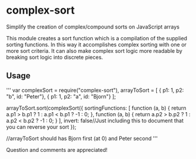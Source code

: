 complex-sort
============

Simplify the creation of complex/compound sorts on JavaScript arrays

This module creates a sort function which is a compilation of the supplied sorting functions. In this way it
accomplishes complex sorting with one or more sort criteria. It can also make complex sort logic more readable by breaking
sort logic into discrete pieces.

Usage
-----------

'''
var complexSort = require("complex-sort"),
    arrayToSort = [
        { p1: 1, p2: "b", id: "Peter"},
        { p1: 1, p2: "a", id: "Bjorn"}
    ];
    
arrayToSort.sort(complexSort({
    sortingFunctions: [ 
        function (a, b) { return a.p1 > b.p1 ? 1 : a.p1 < b.p1 ? -1 : 0; },
        function (a, b) { return a.p2 > b.p2 ? 1 : a.p2 < b.p2 ? -1 : 0; }
    ],
    invert: false//Just including this to document that you can reverse your sort
});

//arrayToSort should has Bjorn first (at 0) and Peter second
'''

Question and comments are appreciated!
